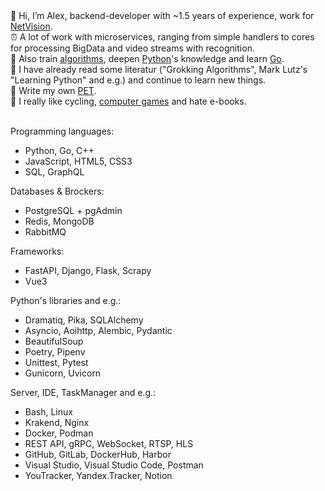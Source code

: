 <div>👋 Hi, I’m Alex, backend-developer with ~1.5 years of experience, work for <a href="https://net-vision.pro/">NetVision</a>.</div>
<div>⏰ A lot of work with microservices, ranging from simple handlers to cores for processing BigData and video streams with recognition.</div>
<div>🧠 Also train <a href="https://leetcode.com/">algorithms</a>, deepen <a href="https://www.python.org/">Python</a>'s knowledge and learn <a href="https://go.dev/">Go</a>.</div>
<div>📓 I have already read some literatur ("Grokking Algorithms", Mark Lutz's "Learning Python" and e.g.) and continue to learn new things.</div>
<div>📝 Write my own <a href="https://github.com/AlexeyPlz/PET">PET</a>.</div>
<div>🤟 I really like cycling, <a href="https://steamcommunity.com/id/CyII4iK">computer games</a> and hate e-books.</div>
<br>

Programming languages:
- Python, Go, C++
- JavaScript, HTML5, CSS3
- SQL, GraphQL

Databases & Brockers:
- PostgreSQL + pgAdmin
- Redis, MongoDB
- RabbitMQ

Frameworks:
- FastAPI, Django, Flask, Scrapy
- Vue3

Python's libraries and e.g.:
- Dramatiq, Pika, SQLAlchemy
- Asyncio, Aoihttp, Alembic, Pydantic
- BeautifulSoup
- Poetry, Pipenv
- Unittest, Pytest
- Gunicorn, Uvicorn

Server, IDE, TaskManager and e.g.:
- Bash, Linux
- Krakend, Nginx
- Docker, Podman
- REST API, gRPC, WebSocket, RTSP, HLS
- GitHub, GitLab, DockerHub, Harbor
- Visual Studio, Visual Studio Code, Postman
- YouTracker, Yandex.Tracker, Notion
<!---
AlexeyPlz/AlexeyPlz is a ✨ special ✨ repository because its `README.md` (this file) appears on your GitHub profile.
You can click the Preview link to take a look at your changes.
--->
